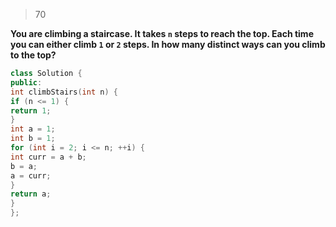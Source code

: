 > 70

**You are climbing a staircase. It takes `n` steps to reach the top.
Each time you can either climb `1` or `2` steps. In how many distinct ways can you climb to the top?**

```cpp
class Solution { 
public:
int climbStairs(int n) { 
if (n <= 1) {
return 1;
} 
int a = 1;
int b = 1;
for (int i = 2; i <= n; ++i) {
int curr = a + b;
b = a;
a = curr;
}
return a;
}
};
```

